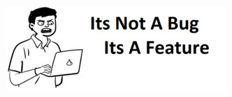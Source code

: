 ![quotes from art of war by sun tzu](https://github.com/tanaybhardwaj24/tanaybhardwaj24/blob/main/banner.png?raw=true)
